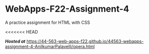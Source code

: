 # WebApps-F22-Assignment-4
A practice assignment for HTML with CSS

<<<<<<< HEAD

***Hosted at*** https://44-563-web-apps-f22.github.io/44563-webapps-assignment-4-AnilkumarPalavelli/opera.html
